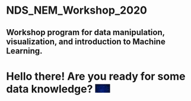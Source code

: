 # NDS_NEM_Workshop_2020
## Workshop program for data manipulation, visualization, and introduction to Machine Learning.


# Hello there! Are you ready for some data knowledge? <img src="/Images/data.gif" width="40px">
